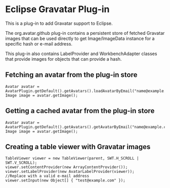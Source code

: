 Eclipse Gravatar Plug-in
======

This is a plug-in to add Gravatar support to Eclipse.

The org.avatar.github plug-in contains a persistent store of fetched Gravatar images
that can be used directly to get Image/ImageData instance for a specific hash or e-mail address.

This plug-in also contains LabelProvider and WorkbenchAdapter classes that provide images for
objects that can provide a hash.

Fetching an avatar from the plug-in store
------

    Avatar avatar = AvatarPlugin.getDefault().getAvatars().loadAvatarByEmail("name@example.com");
    Image image = avatar.getImage();

Getting a cached avatar from the plug-in store
------

    Avatar avatar = AvatarPlugin.getDefault().getAvatars().getAvatarByEmail("name@example.com");
    Image image = avatar.getImage();

Creating a table viewer with Gravatar images
------

    TableViewer viewer = new TableViewer(parent, SWT.H_SCROLL | SWT.V_SCROLL);
    viewer.setContentProvider(new ArrayContentProvider());
    viewer.setLabelProvider(new AvatarLabelProvider(viewer));
    //Replace with a valid e-mail address
    viewer.setInput(new Object[] { "test@example.com" });
